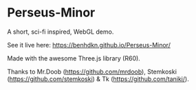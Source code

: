 Perseus-Minor
=============
A short, sci-fi inspired, WebGL demo.

See it live here: https://benhdkn.github.io/Perseus-Minor/

Made with the awesome Three.js library (R60).

Thanks to Mr.Doob (https://github.com/mrdoob), Stemkoski (https://github.com/stemkoski) & Tk (https://github.com/taniki/).
